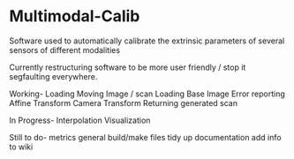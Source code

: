 Multimodal-Calib
================

Software used to automatically calibrate the extrinsic parameters of several sensors of different modalities

Currently restructuring software to be more user friendly / stop it segfaulting everywhere.

Working-
Loading Moving Image / scan
Loading Base Image
Error reporting Affine Transform
Camera Transform
Returning generated scan

In Progress-
Interpolation
Visualization

Still to do-
metrics
general build/make files
tidy up documentation
add info to wiki
